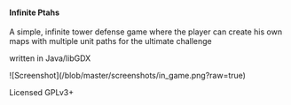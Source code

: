 <h4>Infinite Ptahs</h4>
<p>A simple, infinite tower defense game where the player can create his own maps with multiple unit paths for the ultimate challenge</p>
<p>written in Java/libGDX</p>
<p>![Screenshot](/blob/master/screenshots/in_game.png?raw=true)</p>
<p>Licensed GPLv3+</p>

